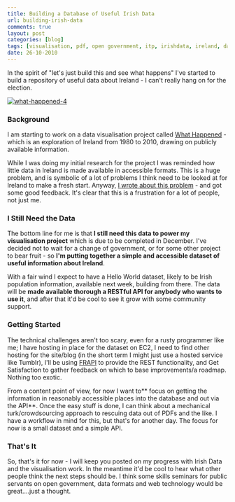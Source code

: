 ```yaml
---
title: Building a Database of Useful Irish Data
url: building-irish-data
comments: true
layout: post
categories: [blog]
tags: [visualisation, pdf, open government, itp, irishdata, ireland, datasets, data]
date: 26-10-2010
---
```

<p class="intro">In the spirit of "let's just build this and see what happens" I've started to build a repository of useful data about Ireland - I can't really hang on for the election.</p>
<a href="http://www.flickr.com/photos/paulmmay/5119772748/" title="what-happened-4 by paulmmay, on Flickr"><img src="http://farm5.static.flickr.com/4050/5119772748_718f30a26a_z.jpg" class="photo" alt="what-happened-4" /></a>

### Background
I am starting to work on a data visualisation project called <a href="http://paulmay.org/itp/what-happened" title="What Happened">What Happened</a> - which is an exploration of Ireland from 1980 to 2010, drawing on publicly available information. 

While I was doing my initial research for the project I was reminded how little data in Ireland is made available in accessible formats. This is a huge problem, and is symbolic of a lot of problems I think need to be looked at for Ireland to make a fresh start. Anyway, <a href="http://paulmay.org/articles/ireland-as-pdf" title="I wrote about this problem">I wrote about this problem</a> - and got some good feedback. It's clear that this is a frustration for a lot of people, not just me.

### I Still Need the Data
The bottom line for me is that **I still need this data to power my visualisation project** which is due to be completed in December. I've decided not to wait for a change of government, or for some other project to bear fruit - so **I'm putting together a simple and accessible dataset of useful information about Ireland**. 

With a fair wind I expect to have a Hello World dataset, likely to be Irish population information, available next week, building from there. The data will be **made available thorough a RESTful API for anybody who wants to use it**, and after that it'd be cool to see it grow with some community support.

### Getting Started
The technical challenges aren't too scary, even for a rusty programmer like me; I have hosting in place for the dataset on EC2, I need to find other hosting for the site/blog (in the short term I might just use a hosted service like Tumblr), I'll be using <a href="http://getfrapi.com/" title="FRAPI">FRAPI</a> to provide the REST functionality, and Get Satisfaction to gather feedback on which to base improvements/a roadmap. Nothing too exotic.

From a content point of view, for now I want to** focus on getting the information in reasonably accessible places into the database and out via the API**. Once the easy stuff is done, I can think about a mechanical turk/crowdsourcing approach to rescuing data out of PDFs and the like. I have a workflow in mind for this, but that's for another day. The focus for now is a small dataset and a simple API.

### That's It
So, that's it for now - I will keep you posted on my progress with Irish Data and the visualisation work. In the meantime it'd be cool to hear what other people think the next steps should be. I think some skills seminars for public servants on open government, data formats and web technology would be great&#8230;.just a thought.

